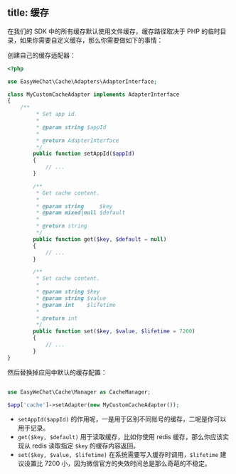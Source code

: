 title: 缓存
---

在我们的 SDK 中的所有缓存默认使用文件缓存，缓存路径取决于 PHP 的临时目录，如果你需要自定义缓存，那么你需要做如下的事情：

创建自己的缓存适配器：

```php
<?php

use EasyWeChat\Cache\Adapters\AdapterInterface;

class MyCustomCacheAdapter implements AdapterInterface
{
    /**
         * Set app id.
         *
         * @param string $appId
         *
         * @return AdapterInterface
         */
        public function setAppId($appId)
        {
            // ...
        }

        /**
         * Get cache content.
         *
         * @param string     $key
         * @param mixed|null $default
         *
         * @return string
         */
        public function get($key, $default = null)
        {
            // ...
        }

        /**
         * Set cache content.
         *
         * @param string $key
         * @param string $value
         * @param int    $lifetime
         *
         * @return int
         */
        public function set($key, $value, $lifetime = 7200)
        {
            // ...
        }
}
```

然后替换掉应用中默认的缓存配置：

```php

use EasyWeChat\Cache\Manager as CacheManager;

$app['cache']->setAdapter(new MyCustomCacheAdapter());
```

- `setAppId($appId)` 的作用呢，一是用于区别不同账号的缓存，二呢是你可以用于记录。
- `get($key, $default)` 用于读取缓存，比如你使用 redis 缓存，那么你应该实现从 redis 读取指定 `$key` 的缓存内容返回。
- `set($key, $value, $lifetime)` 在系统需要写入缓存时调用，`$lifetime` 建议设置比 7200 小，因为微信官方的失效时间总是那么奇葩的不稳定。